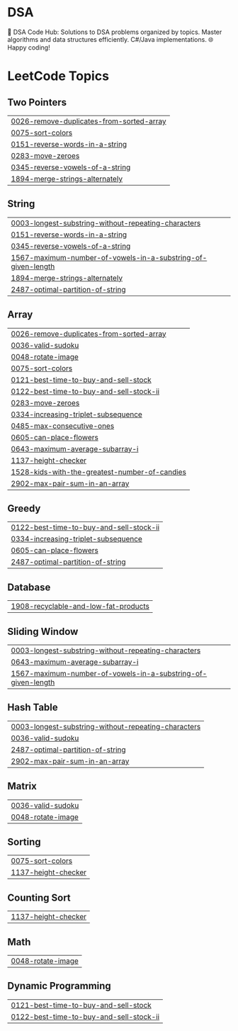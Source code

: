 # DSA
🚀 DSA Code Hub: Solutions to DSA problems organized by topics. Master algorithms and data structures efficiently. C#/Java implementations. 🌐 Happy coding!

<!---LeetCode Topics Start-->
# LeetCode Topics
## Two Pointers
|  |
| ------- |
| [0026-remove-duplicates-from-sorted-array](https://github.com/Sumitsk149/DSA/tree/master/0026-remove-duplicates-from-sorted-array) |
| [0075-sort-colors](https://github.com/Sumitsk149/DSA/tree/master/0075-sort-colors) |
| [0151-reverse-words-in-a-string](https://github.com/Sumitsk149/DSA/tree/master/0151-reverse-words-in-a-string) |
| [0283-move-zeroes](https://github.com/Sumitsk149/DSA/tree/master/0283-move-zeroes) |
| [0345-reverse-vowels-of-a-string](https://github.com/Sumitsk149/DSA/tree/master/0345-reverse-vowels-of-a-string) |
| [1894-merge-strings-alternately](https://github.com/Sumitsk149/DSA/tree/master/1894-merge-strings-alternately) |
## String
|  |
| ------- |
| [0003-longest-substring-without-repeating-characters](https://github.com/Sumitsk149/DSA/tree/master/0003-longest-substring-without-repeating-characters) |
| [0151-reverse-words-in-a-string](https://github.com/Sumitsk149/DSA/tree/master/0151-reverse-words-in-a-string) |
| [0345-reverse-vowels-of-a-string](https://github.com/Sumitsk149/DSA/tree/master/0345-reverse-vowels-of-a-string) |
| [1567-maximum-number-of-vowels-in-a-substring-of-given-length](https://github.com/Sumitsk149/DSA/tree/master/1567-maximum-number-of-vowels-in-a-substring-of-given-length) |
| [1894-merge-strings-alternately](https://github.com/Sumitsk149/DSA/tree/master/1894-merge-strings-alternately) |
| [2487-optimal-partition-of-string](https://github.com/Sumitsk149/DSA/tree/master/2487-optimal-partition-of-string) |
## Array
|  |
| ------- |
| [0026-remove-duplicates-from-sorted-array](https://github.com/Sumitsk149/DSA/tree/master/0026-remove-duplicates-from-sorted-array) |
| [0036-valid-sudoku](https://github.com/Sumitsk149/DSA/tree/master/0036-valid-sudoku) |
| [0048-rotate-image](https://github.com/Sumitsk149/DSA/tree/master/0048-rotate-image) |
| [0075-sort-colors](https://github.com/Sumitsk149/DSA/tree/master/0075-sort-colors) |
| [0121-best-time-to-buy-and-sell-stock](https://github.com/Sumitsk149/DSA/tree/master/0121-best-time-to-buy-and-sell-stock) |
| [0122-best-time-to-buy-and-sell-stock-ii](https://github.com/Sumitsk149/DSA/tree/master/0122-best-time-to-buy-and-sell-stock-ii) |
| [0283-move-zeroes](https://github.com/Sumitsk149/DSA/tree/master/0283-move-zeroes) |
| [0334-increasing-triplet-subsequence](https://github.com/Sumitsk149/DSA/tree/master/0334-increasing-triplet-subsequence) |
| [0485-max-consecutive-ones](https://github.com/Sumitsk149/DSA/tree/master/0485-max-consecutive-ones) |
| [0605-can-place-flowers](https://github.com/Sumitsk149/DSA/tree/master/0605-can-place-flowers) |
| [0643-maximum-average-subarray-i](https://github.com/Sumitsk149/DSA/tree/master/0643-maximum-average-subarray-i) |
| [1137-height-checker](https://github.com/Sumitsk149/DSA/tree/master/1137-height-checker) |
| [1528-kids-with-the-greatest-number-of-candies](https://github.com/Sumitsk149/DSA/tree/master/1528-kids-with-the-greatest-number-of-candies) |
| [2902-max-pair-sum-in-an-array](https://github.com/Sumitsk149/DSA/tree/master/2902-max-pair-sum-in-an-array) |
## Greedy
|  |
| ------- |
| [0122-best-time-to-buy-and-sell-stock-ii](https://github.com/Sumitsk149/DSA/tree/master/0122-best-time-to-buy-and-sell-stock-ii) |
| [0334-increasing-triplet-subsequence](https://github.com/Sumitsk149/DSA/tree/master/0334-increasing-triplet-subsequence) |
| [0605-can-place-flowers](https://github.com/Sumitsk149/DSA/tree/master/0605-can-place-flowers) |
| [2487-optimal-partition-of-string](https://github.com/Sumitsk149/DSA/tree/master/2487-optimal-partition-of-string) |
## Database
|  |
| ------- |
| [1908-recyclable-and-low-fat-products](https://github.com/Sumitsk149/DSA/tree/master/1908-recyclable-and-low-fat-products) |
## Sliding Window
|  |
| ------- |
| [0003-longest-substring-without-repeating-characters](https://github.com/Sumitsk149/DSA/tree/master/0003-longest-substring-without-repeating-characters) |
| [0643-maximum-average-subarray-i](https://github.com/Sumitsk149/DSA/tree/master/0643-maximum-average-subarray-i) |
| [1567-maximum-number-of-vowels-in-a-substring-of-given-length](https://github.com/Sumitsk149/DSA/tree/master/1567-maximum-number-of-vowels-in-a-substring-of-given-length) |
## Hash Table
|  |
| ------- |
| [0003-longest-substring-without-repeating-characters](https://github.com/Sumitsk149/DSA/tree/master/0003-longest-substring-without-repeating-characters) |
| [0036-valid-sudoku](https://github.com/Sumitsk149/DSA/tree/master/0036-valid-sudoku) |
| [2487-optimal-partition-of-string](https://github.com/Sumitsk149/DSA/tree/master/2487-optimal-partition-of-string) |
| [2902-max-pair-sum-in-an-array](https://github.com/Sumitsk149/DSA/tree/master/2902-max-pair-sum-in-an-array) |
## Matrix
|  |
| ------- |
| [0036-valid-sudoku](https://github.com/Sumitsk149/DSA/tree/master/0036-valid-sudoku) |
| [0048-rotate-image](https://github.com/Sumitsk149/DSA/tree/master/0048-rotate-image) |
## Sorting
|  |
| ------- |
| [0075-sort-colors](https://github.com/Sumitsk149/DSA/tree/master/0075-sort-colors) |
| [1137-height-checker](https://github.com/Sumitsk149/DSA/tree/master/1137-height-checker) |
## Counting Sort
|  |
| ------- |
| [1137-height-checker](https://github.com/Sumitsk149/DSA/tree/master/1137-height-checker) |
## Math
|  |
| ------- |
| [0048-rotate-image](https://github.com/Sumitsk149/DSA/tree/master/0048-rotate-image) |
## Dynamic Programming
|  |
| ------- |
| [0121-best-time-to-buy-and-sell-stock](https://github.com/Sumitsk149/DSA/tree/master/0121-best-time-to-buy-and-sell-stock) |
| [0122-best-time-to-buy-and-sell-stock-ii](https://github.com/Sumitsk149/DSA/tree/master/0122-best-time-to-buy-and-sell-stock-ii) |
<!---LeetCode Topics End-->